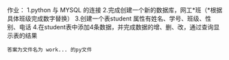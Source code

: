 作业：
    1.python 与 MYSQL 的连接
    2.完成创建一个新的数据库，网工*班（*根据具体班级完成数字替换）
    3.创建一个表student 属性有姓名、学号、班级、性别、电话
    4.在student表中添加4条数据，并完成数据的增、删、改，通过查询显示表的结果
    
    答案为文件名为 work... 的py文件